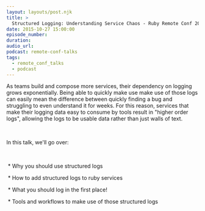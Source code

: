 ```yaml
---
layout: layouts/post.njk
title: >
  Structured Logging: Understanding Service Chaos - Ruby Remote Conf 2015
date: 2015-10-27 15:00:00
episode_number:
duration:
audio_url:
podcast: remote-conf-talks
tags:
  - remote_conf_talks
  - podcast
---
```


As teams build and compose more services, their dependency on logging grows exponentially. Being able to quickly make use make use of those logs can easily mean the difference between quickly finding a bug and struggling to even understand it for weeks. For this reason, services that make their logging data easy to consume by tools result in "higher order logs", allowing the logs to be usable data rather than just walls of text.

&nbsp;

In this talk, we'll go over:

&nbsp;

&nbsp;\* Why you should use structured logs

&nbsp;\* How to add structured logs to ruby services

&nbsp;\* What you should log in the first place!

&nbsp;\* Tools and workflows to make use of those structured logs
